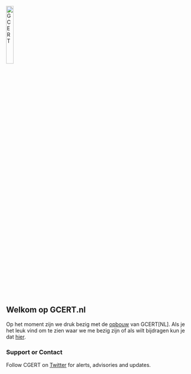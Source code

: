 <a href="/"><img src="https://gcert.nl/over/GCERT_logo_klein.png" width="20%" height="20%" alt="GCERT" border="0" /></a>

## Welkom op GCERT.nl

Op het moment zijn we druk bezig met de [opbouw](/over/) van GCERT[NL]. 
Als je het leuk vind om te zien waar we me bezig zijn of als wilt bijdragen kun je dat [hier](https://github.com/GDI-foundation/GDI.foundation/projects/4).


### Support or Contact

Follow CGERT on [Twitter](https://twitter.com/GDI_CERT) for alerts, advisories and updates.
